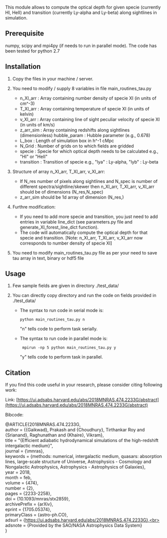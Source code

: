 
This module allows to compute the optical depth for given specie (currently HI, HeII)
and transition (currently Ly-alpha and Ly-beta) along sightlines in simulation. 

## Prerequisite

numpy, scipy and mpi4py (if needs to run in parallel mode).
The code has been tested for python 2.7

## Installation

1. Copy the files in your machine / server.

2. You need to modify / supply 8 variables in file main_routines_tau.py 
    * n_XI_arr : Array containing number density of specie XI (in units of cm^-3)
    * T_XI_arr : Array containing temperature of specie XI (in units of kelvin)
    * v_XI_arr : Array containing line of sight peculiar velocity of specie XI (in units of km/s) 
    * z_arr_sim : Array containing redshifts along sightlines (dimensionless)
hubble_param : Hubble parameter (e.g., 0.678) 
    * L_box  : Length of simulation box in h^-1 cMpc 
    * N_Grid : Number of grids on to which fields are gridded 
    * specie : Specie for which optical depth needs to be calculated e.g., "HI" or "HeII" 
    * transition : Transition of specie e.g., "lya" : Ly-alpha, "lyb" : Ly-beta 

3. Structure of array n_XI_arr, T_XI_arr, v_XI_arr: 
    * If N_res number of pixels along sightlines and N_spec is number of different 
spectra/sightline/skewer then n_XI_arr, T_XI_arr, v_XI_arr should be of 
dimensions (N_res,N_spec) 
    * z_arr_sim should be 1d array of dimension (N_res,)

4. Furthre modification:
    * If you need to add more specie and transition, you just need to add entries in 
variable line_dict (see parameters.py file and generate_XI_forest_line_dict function).
    * The code will automatically compute the optical depth for that specie and transition.
[Note: n_XI_arr, T_XI_arr, v_XI_arr now corresponds to number density of specie XI]

5. You need to modify main_routines_tau.py file as per your need to save tau array
in text, binary or hdf5 file

## Usage

1. Few sample fields are given in directory ./test_data/

2. You can directly copy directory and run the code on fields provided in ./test_data/ 
    * The syntax to run code in serial mode is:

        ```python main_routines_tau.py n```

        "n" tells code to perform task serially.

    * The syntax to run code in parallel mode is:

        ``` mpirun -np 5 python main_routines_tau.py y```

        "y" tells code to perform task in parallel.


## Citation

If you find this code useful in your research, please consider 
citing following work:

Link: [https://ui.adsabs.harvard.edu/abs/2018MNRAS.474.2233G/abstract](https://ui.adsabs.harvard.edu/abs/2018MNRAS.474.2233G/abstract)

Bibcode:

@ARTICLE{2018MNRAS.474.2233G, <br>
       author = {{Gaikwad}, Prakash and {Choudhury}, Tirthankar Roy and {Srianand}, Raghunathan and {Khaire}, Vikram}, <br>
        title = "{Efficient adiabatic hydrodynamical simulations of the high-redshift intergalactic medium}", <br>
      journal = {\mnras},<br>
     keywords = {methods: numerical, intergalactic medium, quasars: absorption lines, large-scale structure of Universe, Astrophysics - Cosmology and Nongalactic Astrophysics, Astrophysics - Astrophysics of Galaxies},<br>
         year = 2018,<br>
        month = feb,<br>
       volume = {474},<br>
       number = {2},<br>
        pages = {2233-2258},<br>
          doi = {10.1093/mnras/stx2859},<br>
archivePrefix = {arXiv},<br>
       eprint = {1705.05374},<br>
 primaryClass = {astro-ph.CO},<br>
       adsurl = {https://ui.adsabs.harvard.edu/abs/2018MNRAS.474.2233G},<br>
      adsnote = {Provided by the SAO/NASA Astrophysics Data System}<br>
}
